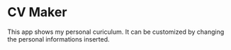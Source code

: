 # CV Maker

This app shows my personal curiculum. It can be customized by changing the personal informations inserted. 


